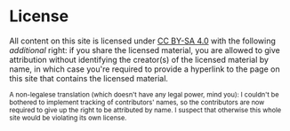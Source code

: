 # License

All content on this site is licensed under [CC BY-SA 4.0][] with the following *additional* right: if you share the licensed material, you are allowed to give attribution without identifying the creator(s) of the licensed material by name, in which case you're required to provide a hyperlink to the page on this site that contains the licensed material.

[CC BY-SA 4.0]: https://creativecommons.org/licenses/by-sa/4.0/

<sub>A non-legalese translation (which doesn't have any legal power, mind you): I couldn't be bothered to implement tracking of contributors' names, so the contributors are now required to give up the right to be attributed by name. I suspect that otherwise this whole site would be violating its own license.</sub>
